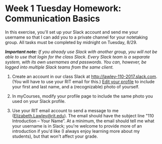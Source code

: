 # Week 1 Tuesday Homework: Communication Basics

In this exercise, you'll set up your Slack account and send me your username so that I can add you to a private  channel for your notetaking group.  All tasks must be completed by midnight on Tuesday, 8/29. 

***Important note:*** *If you already use Slack with another group, you will not be able to use that login for the class Slack. Every Slack team is a separate system, with its own usernames and passwords. You can, however, be logged into multiple Slack teams from the same client.*

1. Create an account in our class Slack at http://lawley-110-2017.slack.com. (You will have to use your RIT email for this.) [Edit your profile](https://get.slack.help/hc/en-us/articles/204092246-Edit-your-profile) to include your first and last name, and a (recognizable) photo of yourself. 

2. In myCourses, modify your profile page to include the same photo you used on your Slack profile. 

3. Use your RIT email account to send a message to me (Elizabeth.Lawley@rit.edu). The email should have the subject line "110 Introduction – Your Name”. At a minimum, the email should tell me what your username is in Slack; you're welcome to provide more of an introduction if you'd like (I always enjoy learning more about my students), but that won't affect your grade. 

